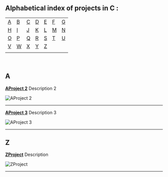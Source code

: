 ## Alphabetical index of projects in C :

|       |       |       |       |       |       |       |
|---    |---    |---    |---    |---    |---    |    ---|
|[A](#a)|[B](#b)|[C](#c)|[D](#d)|[E](#e)|[F](#f)|[G](#g)|
|[H](#h)|[I](#i)|[J](#j)|[K](#k)|[L](#l)|[M](#m)|[N](#n)|
|[O](#o)|[P](#p)|[Q](#q)|[R](#r)|[S](#s)|[T](#t)|[U](#u)|
|[V](#v)|[W](#w)|[X](#x)|[Y](#y)|[Z](#z)|       |       |
|       |       |       |       |       |       |       |

<br>

## A

[**AProject 2**](https://github.com/user/repository) Description 2

![AProject 2](https://example.org/example.png)

---

[**AProject 3**](https://github.com/user/repository) Description 3

![AProject 3](https://example.org/example.png)

---

## Z

[**ZProject**](https://github.com/user/repository) Description

![ZProject](https://example.org/example.png)

---

